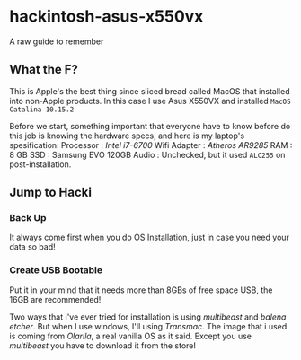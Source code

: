 # hackintosh-asus-x550vx
A raw guide to remember

## What the F?
This is Apple's the best thing since sliced bread called MacOS that installed into non-Apple products.
In this case I use Asus X550VX and installed `MacOS Catalina 10.15.2`

Before we start, something important that everyone have to know before do this job is knowing the hardware specs, and here is my laptop's spesification:
Processor : *Intel i7-6700*
Wifi Adapter : *Atheros AR9285*
RAM : 8 GB
SSD : Samsung EVO 120GB
Audio : Unchecked, but it used `ALC255` on post-installation.

## Jump to Hacki
### Back Up
It always come first when you do OS Installation, just in case you need your data so bad!

### Create USB Bootable
Put it in your mind that it needs more than 8GBs of free space USB, the 16GB are recommended!

Two ways that i've ever tried for installation is using *multibeast* and *balena etcher*. But when I use windows, I'll using *Transmac*.
The image that i used is coming from *Olarila*, a real vanilla OS as it said. Except you use *multibeast* you have to download it from the store!

